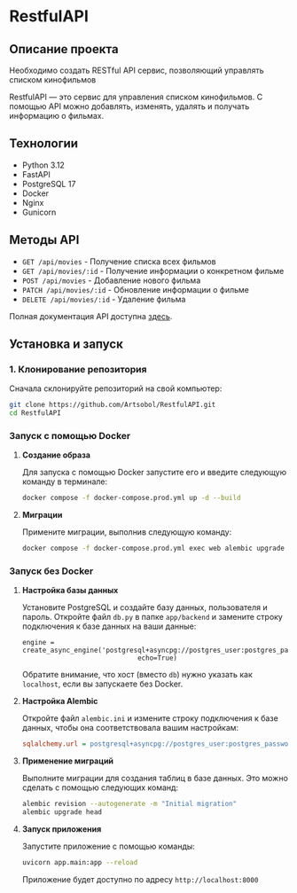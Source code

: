 # RestfulAPI

## Описание проекта

Необходимо создать RESTful API сервис, позволяющий управлять списком
кинофильмов

RestfulAPI — это сервис для управления списком кинофильмов. С помощью API можно добавлять, изменять, удалять и получать информацию о фильмах.

## Технологии
- Python 3.12
- FastAPI 
- PostgreSQL 17
- Docker
- Nginx
- Gunicorn

## Методы API
- `GET /api/movies` - Получение списка всех фильмов
- `GET /api/movies/:id` - Получение информации о конкретном фильме
- `POST /api/movies` - Добавление нового фильма
- `PATCH /api/movies/:id` - Обновление информации о фильме
- `DELETE /api/movies/:id` - Удаление фильма

Полная документация API доступна [здесь](./API_DOCUMENTATION.md).

## Установка и запуск

### 1. Клонирование репозитория

Сначала склонируйте репозиторий на свой компьютер:

```bash
git clone https://github.com/Artsobol/RestfulAPI.git
cd RestfulAPI
```

### Запуск с помощью Docker

1. **Создание образа**

   Для запуска с помощью Docker запустите его и введите следующую команду в терминале:
   
   ```bash
   docker compose -f docker-compose.prod.yml up -d --build
   ```

2. **Миграции**

   Примените миграции, выполнив следующую команду:
   
   ```bash
   docker compose -f docker-compose.prod.yml exec web alembic upgrade head
   ```

### Запуск без Docker

1. **Настройка базы данных**

   Установите PostgreSQL и создайте базу данных, пользователя и пароль. Откройте файл `db.py` в папке `app/backend` и замените строку подключения к базе данных на ваши данные:

   ```
   engine = create_async_engine('postgresql+asyncpg://postgres_user:postgres_password@localhost:5432/postgres_database', 
                                echo=True)
   ```

   Обратите внимание, что хост (вместо `db`) нужно указать как `localhost`, если вы запускаете без Docker.

2. **Настройка Alembic**

   Откройте файл `alembic.ini` и измените строку подключения к базе данных, чтобы она соответствовала вашим настройкам:

   ```ini
   sqlalchemy.url = postgresql+asyncpg://postgres_user:postgres_password@localhost:5432/postgres_database
   ```

3. **Применение миграций**

   Выполните миграции для создания таблиц в базе данных. Это можно сделать с помощью следующих команд:

   ```bash
   alembic revision --autogenerate -m "Initial migration"
   alembic upgrade head
   ```

4. **Запуск приложения**

   Запустите приложение с помощью команды:

   ```bash
   uvicorn app.main:app --reload
   ```

   Приложение будет доступно по адресу `http://localhost:8000`